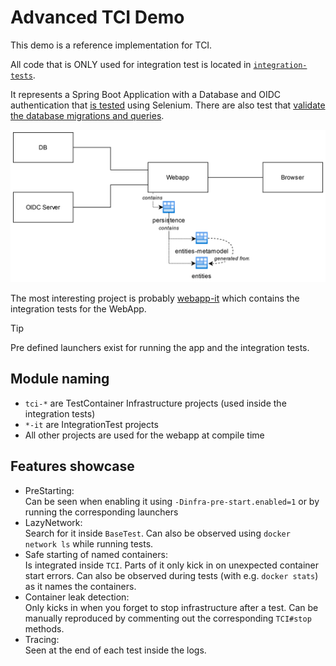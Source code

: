 # Advanced TCI Demo

This demo is a reference implementation for TCI.

All code that is ONLY used for integration test is located in [``integration-tests``](./integration-tests/).

It represents a Spring Boot Application with a Database and OIDC authentication that [is tested](./integration-tests/webapp-it/) using Selenium.
There are also test that [validate the database migrations and queries](./integration-tests/persistence-it/).

![Overview](../assets/Advanced-Demo-Overview.drawio.svg)

The most interesting project is probably [webapp-it](./integration-tests/webapp-it/) which contains the integration tests for the WebApp.

> [!TIP]
> Pre defined launchers exist for running the app and the integration tests.

## Module naming
* ``tci-*`` are TestContainer Infrastructure projects (used inside the integration tests)
* ``*-it`` are IntegrationTest projects
* All other projects are used for the webapp at compile time

## Features showcase
* PreStarting:<br/> Can be seen when enabling it using ``-Dinfra-pre-start.enabled=1`` or by running the corresponding launchers
* LazyNetwork:<br/> Search for it inside ``BaseTest``. Can also be observed using ``docker network ls`` while running tests.
* Safe starting of named containers:<br/> Is integrated inside ``TCI``. Parts of it only kick in on unexpected container start errors. Can also be observed during tests (with e.g. ``docker stats``) as it names the containers.
* Container leak detection:<br/> Only kicks in when you forget to stop infrastructure after a test. Can be manually reproduced by commenting out the corresponding ``TCI#stop`` methods.
* Tracing:<br/> Seen at the end of each test inside the logs.
